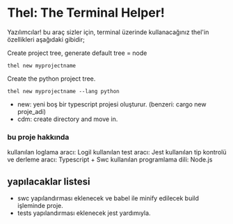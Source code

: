 # Thel: The Terminal Helper!

Yazılımcılar! bu araç sizler için, terminal üzerinde kullanacağınız thel'in özellikleri aşağıdaki gibidir;

Create project tree, generate default tree = node
```shell
thel new myprojectname
```

Create the python project tree.
```shell
thel new myprojectname --lang python
```

- new: yeni boş bir typescript projesi oluşturur. (benzeri: cargo new proje_adi)
- cdm: create directory and move in.

### bu proje hakkında

kullanılan loglama aracı: Logil
kullanılan test aracı: Jest
kullanılan tip kontrolü ve derleme aracı: Typescript + Swc
kullanılan programlama dili: Node.js

## yapılacaklar listesi

- swc yapılandırması eklenecek ve babel ile minify edilecek build işleminde proje.
- tests yapılandırması eklenecek jest yardımıyla.